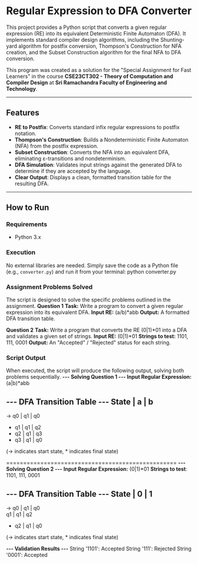 # Regular Expression to DFA Converter

This project provides a Python script that converts a given regular expression (RE) into its equivalent Deterministic Finite Automaton (DFA). It implements standard compiler design algorithms, including the Shunting-yard algorithm for postfix conversion, Thompson's Construction for NFA creation, and the Subset Construction algorithm for the final NFA to DFA conversion.

This program was created as a solution for the "Special Assignment for Fast Learners" in the course **CSE23CT302 - Theory of Computation and Compiler Design** at **Sri Ramachandra Faculty of Engineering and Technology**.

---
## Features

* **RE to Postfix**: Converts standard infix regular expressions to postfix notation.
* **Thompson's Construction**: Builds a Nondeterministic Finite Automaton (NFA) from the postfix expression.
* **Subset Construction**: Converts the NFA into an equivalent DFA, eliminating ε-transitions and nondeterminism.
* **DFA Simulation**: Validates input strings against the generated DFA to determine if they are accepted by the language.
* **Clear Output**: Displays a clean, formatted transition table for the resulting DFA.

---
## How to Run
### **Requirements**
* Python 3.x

### **Execution**
No external libraries are needed. Simply save the code as a Python file (e.g., `converter.py`) and run it from your terminal:
python converter.py

### **Assignment Problems Solved**
The script is designed to solve the specific problems outlined in the assignment.
**Question 1**
**Task:** Write a program to convert a given regular expression into its equivalent DFA.
**Input RE:** (a/b)*abb 
**Output:** A formatted DFA transition table.

**Question 2**
**Task:** Write a program that converts the RE (0|1)*01 into a DFA and validates a given set of strings.
**Input RE:** (0|1)*01 
**Strings to test:** 1101, 111, 0001 
**Output:** An "Accepted" / "Rejected" status for each string.

### **Script Output**
When executed, the script will produce the following output, solving both problems sequentially.
**--- Solving Question 1 ---
Input Regular Expression:** (a|b)*abb

--- DFA Transition Table ---
State          |   a     |   b   
-----------------------------
->  q0         |   q1    |   q0    
* q1           |   q1    |   q2    
* q2           |   q1    |   q3    
* q3           |   q1    |   q0    

(-> indicates start state, * indicates final state)

==================================================
**--- Solving Question 2 ---**
**Input Regular Expression:** (0|1)*01
**Strings to test**: 1101, 111, 0001

--- DFA Transition Table ---
State          |   0     |   1   
-----------------------------
->  q0         |   q1    |   q0    
    q1         |   q1    |   q2    
* q2           |   q1    |   q0    

(-> indicates start state, * indicates final state)

**--- Validation Results ---**
String '1101': Accepted
String '111': Rejected
String '0001': Accepted
